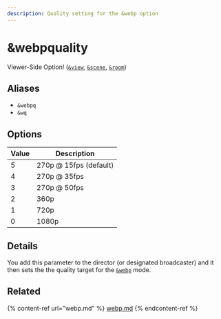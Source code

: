 ```yaml
---
description: Quality setting for the &webp option
---
```


# \&webpquality

Viewer-Side Option! ([`&view`](view.md), [`&scene`](scene.md), [`&room`](../../general-settings/room.md))

## Aliases

* `&webpq`
* `&wq`

## Options

| Value | Description            |
| ----- | ---------------------- |
| 5     | 270p @ 15fps (default) |
| 4     | 270p @ 35fps           |
| 3     | 270p @ 50fps           |
| 2     | 360p                   |
| 1     | 720p                   |
| 0     | 1080p                  |

## Details

You add this parameter to the director (or designated broadcaster) and it then sets the the quality target for the [`&webp`](../../advanced-settings.md#webp) mode.

## Related

{% content-ref url="webp.md" %}
[webp.md](webp.md)
{% endcontent-ref %}
